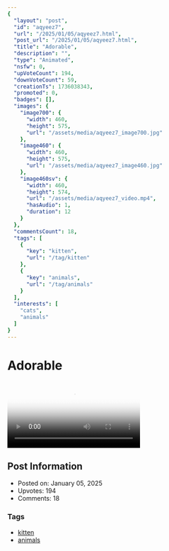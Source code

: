 ```yaml
---
{
  "layout": "post",
  "id": "aqyeez7",
  "url": "/2025/01/05/aqyeez7.html",
  "post_url": "/2025/01/05/aqyeez7.html",
  "title": "Adorable",
  "description": "",
  "type": "Animated",
  "nsfw": 0,
  "upVoteCount": 194,
  "downVoteCount": 59,
  "creationTs": 1736038343,
  "promoted": 0,
  "badges": [],
  "images": {
    "image700": {
      "width": 460,
      "height": 575,
      "url": "/assets/media/aqyeez7_image700.jpg"
    },
    "image460": {
      "width": 460,
      "height": 575,
      "url": "/assets/media/aqyeez7_image460.jpg"
    },
    "image460sv": {
      "width": 460,
      "height": 574,
      "url": "/assets/media/aqyeez7_video.mp4",
      "hasAudio": 1,
      "duration": 12
    }
  },
  "commentsCount": 18,
  "tags": [
    {
      "key": "kitten",
      "url": "/tag/kitten"
    },
    {
      "key": "animals",
      "url": "/tag/animals"
    }
  ],
  "interests": [
    "cats",
    "animals"
  ]
}
---
```


# Adorable

<video controls playsinline loop poster="/assets/media/aqyeez7_image460.jpg">
  <source src="/assets/media/aqyeez7_video.mp4" type="video/mp4">
  Your browser does not support the video tag.
</video>

## Post Information

- Posted on: January 05, 2025
- Upvotes: 194
- Comments: 18

### Tags

- [kitten](/tag/kitten)
- [animals](/tag/animals)
